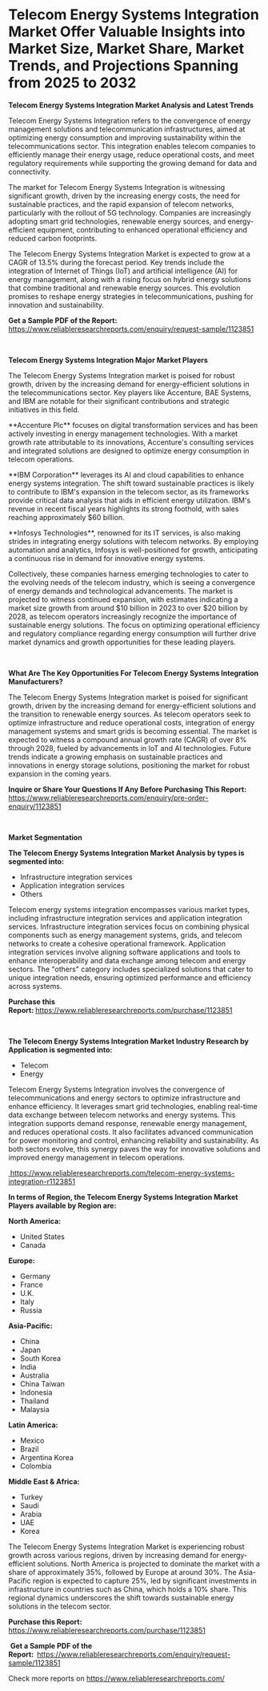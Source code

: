 <p><h1>Telecom Energy Systems Integration Market Offer Valuable Insights into Market Size, Market Share, Market Trends, and Projections Spanning from 2025 to 2032</h1></p><p><strong>Telecom Energy Systems Integration Market Analysis and Latest Trends</strong></p>
<p><p>Telecom Energy Systems Integration refers to the convergence of energy management solutions and telecommunication infrastructures, aimed at optimizing energy consumption and improving sustainability within the telecommunications sector. This integration enables telecom companies to efficiently manage their energy usage, reduce operational costs, and meet regulatory requirements while supporting the growing demand for data and connectivity.</p><p>The market for Telecom Energy Systems Integration is witnessing significant growth, driven by the increasing energy costs, the need for sustainable practices, and the rapid expansion of telecom networks, particularly with the rollout of 5G technology. Companies are increasingly adopting smart grid technologies, renewable energy sources, and energy-efficient equipment, contributing to enhanced operational efficiency and reduced carbon footprints.</p><p>The Telecom Energy Systems Integration Market is expected to grow at a CAGR of 13.5% during the forecast period. Key trends include the integration of Internet of Things (IoT) and artificial intelligence (AI) for energy management, along with a rising focus on hybrid energy solutions that combine traditional and renewable energy sources. This evolution promises to reshape energy strategies in telecommunications, pushing for innovation and sustainability.</p></p>
<p><strong>Get a Sample PDF of the Report:&nbsp;</strong> <a href="https://www.reliableresearchreports.com/enquiry/request-sample/1123851?utm_campaign=2245&utm_medium=2&utm_source=Github&utm_content=ia&utm_term=11032025&utm_id=telecom-energy-systems-integration">https://www.reliableresearchreports.com/enquiry/request-sample/1123851</a></p>
<p>&nbsp;</p>
<p><strong>Telecom Energy Systems Integration Major Market Players</strong></p>
<p><p>The Telecom Energy Systems Integration market is poised for robust growth, driven by the increasing demand for energy-efficient solutions in the telecommunications sector. Key players like Accenture, BAE Systems, and IBM are notable for their significant contributions and strategic initiatives in this field.</p><p>**Accenture Plc** focuses on digital transformation services and has been actively investing in energy management technologies. With a market growth rate attributable to its innovations, Accenture's consulting services and integrated solutions are designed to optimize energy consumption in telecom operations. </p><p>**IBM Corporation** leverages its AI and cloud capabilities to enhance energy systems integration. The shift toward sustainable practices is likely to contribute to IBM's expansion in the telecom sector, as its frameworks provide critical data analysis that aids in efficient energy utilization. IBM's revenue in recent fiscal years highlights its strong foothold, with sales reaching approximately $60 billion.</p><p>**Infosys Technologies**, renowned for its IT services, is also making strides in integrating energy solutions with telecom networks. By employing automation and analytics, Infosys is well-positioned for growth, anticipating a continuous rise in demand for innovative energy systems.</p><p>Collectively, these companies harness emerging technologies to cater to the evolving needs of the telecom industry, which is seeing a convergence of energy demands and technological advancements. The market is projected to witness continued expansion, with estimates indicating a market size growth from around $10 billion in 2023 to over $20 billion by 2028, as telecom operators increasingly recognize the importance of sustainable energy solutions. The focus on optimizing operational efficiency and regulatory compliance regarding energy consumption will further drive market dynamics and growth opportunities for these leading players.</p></p>
<p>&nbsp;</p>
<p><strong>What Are The Key Opportunities For Telecom Energy Systems Integration Manufacturers?</strong></p>
<p><p>The Telecom Energy Systems Integration market is poised for significant growth, driven by the increasing demand for energy-efficient solutions and the transition to renewable energy sources. As telecom operators seek to optimize infrastructure and reduce operational costs, integration of energy management systems and smart grids is becoming essential. The market is expected to witness a compound annual growth rate (CAGR) of over 8% through 2028, fueled by advancements in IoT and AI technologies. Future trends indicate a growing emphasis on sustainable practices and innovations in energy storage solutions, positioning the market for robust expansion in the coming years.</p></p>
<p><strong>Inquire or Share Your Questions If Any Before Purchasing This Report:</strong> <a href="https://www.reliableresearchreports.com/enquiry/pre-order-enquiry/1123851?utm_campaign=2245&utm_medium=2&utm_source=Github&utm_content=ia&utm_term=11032025&utm_id=telecom-energy-systems-integration">https://www.reliableresearchreports.com/enquiry/pre-order-enquiry/1123851</a></p>
<p>&nbsp;</p>
<p><strong>Market Segmentation</strong></p>
<p><strong>The Telecom Energy Systems Integration Market Analysis by types is segmented into:</strong></p>
<p><ul><li>Infrastructure integration services</li><li>Application integration services</li><li>Others</li></ul></p>
<p><p>Telecom energy systems integration encompasses various market types, including infrastructure integration services and application integration services. Infrastructure integration services focus on combining physical components such as energy management systems, grids, and telecom networks to create a cohesive operational framework. Application integration services involve aligning software applications and tools to enhance interoperability and data exchange among telecom and energy sectors. The "others" category includes specialized solutions that cater to unique integration needs, ensuring optimized performance and efficiency across systems.</p></p>
<p><strong>Purchase this Report:&nbsp;</strong><a href="https://www.reliableresearchreports.com/purchase/1123851?utm_campaign=2245&utm_medium=2&utm_source=Github&utm_content=ia&utm_term=11032025&utm_id=telecom-energy-systems-integration">https://www.reliableresearchreports.com/purchase/1123851</a></p>
<p>&nbsp;</p>
<p><strong>The Telecom Energy Systems Integration Market Industry Research by Application is segmented into:</strong></p>
<p><ul><li>Telecom</li><li>Energy</li></ul></p>
<p><p>Telecom Energy Systems Integration involves the convergence of telecommunications and energy sectors to optimize infrastructure and enhance efficiency. It leverages smart grid technologies, enabling real-time data exchange between telecom networks and energy systems. This integration supports demand response, renewable energy management, and reduces operational costs. It also facilitates advanced communication for power monitoring and control, enhancing reliability and sustainability. As both sectors evolve, this synergy paves the way for innovative solutions and improved energy management in telecom operations.</p></p>
<p><a href="https://www.reliableresearchreports.com/telecom-energy-systems-integration-r1123851?utm_campaign=2245&utm_medium=2&utm_source=Github&utm_content=ia&utm_term=11032025&utm_id=telecom-energy-systems-integration">&nbsp;https://www.reliableresearchreports.com/telecom-energy-systems-integration-r1123851</a></p>
<p><strong>In terms of Region, the Telecom Energy Systems Integration Market Players available by Region are:</strong></p>
<p>
    <p> <strong> North America: </strong>
        <ul>
            <li>United States</li>
            <li>Canada</li>
        </ul>
        </p> 
    <p> <strong> Europe: </strong>
        <ul>
            <li>Germany</li>
            <li>France</li>
            <li>U.K.</li>
            <li>Italy</li>
            <li>Russia</li>
        </ul>
        </p> 
    <p> <strong> Asia-Pacific: </strong>
        <ul>
            <li>China</li>
            <li>Japan</li>
            <li>South Korea</li>
            <li>India</li>
            <li>Australia</li>
            <li>China Taiwan</li>
            <li>Indonesia</li>
            <li>Thailand</li>
            <li>Malaysia</li>
        </ul>
        </p> 
    <p> <strong> Latin America: </strong>
        <ul>
            <li>Mexico</li>
            <li>Brazil</li>
            <li>Argentina Korea</li>
            <li>Colombia</li>
        </ul>
        </p> 
    <p> <strong> Middle East & Africa: </strong>
        <ul>
            <li>Turkey</li>
            <li>Saudi</li>
            <li>Arabia</li>
            <li>UAE</li>
            <li>Korea</li>
        </ul>
    </p>
    </p>
<p><p>The Telecom Energy Systems Integration Market is experiencing robust growth across various regions, driven by increasing demand for energy-efficient solutions. North America is projected to dominate the market with a share of approximately 35%, followed by Europe at around 30%. The Asia-Pacific region is expected to capture 25%, led by significant investments in infrastructure in countries such as China, which holds a 10% share. This regional dynamics underscores the shift towards sustainable energy solutions in the telecom sector.</p></p>
<p><strong>Purchase this Report: </strong><a href="https://www.reliableresearchreports.com/purchase/1123851?utm_campaign=2245&utm_medium=2&utm_source=Github&utm_content=ia&utm_term=11032025&utm_id=telecom-energy-systems-integration">https://www.reliableresearchreports.com/purchase/1123851</a></p>
<p>&nbsp;<strong>Get a Sample PDF of the Report:&nbsp;&nbsp;</strong><a href="https://www.reliableresearchreports.com/enquiry/request-sample/1123851?utm_campaign=2245&utm_medium=2&utm_source=Github&utm_content=ia&utm_term=11032025&utm_id=telecom-energy-systems-integration">https://www.reliableresearchreports.com/enquiry/request-sample/1123851</a></p>
<p><strong></strong></p>
<p>Check more reports on <a href="https://www.reliableresearchreports.com/?utm_campaign=2245&utm_medium=2&utm_source=Github&utm_content=ia&utm_term=11032025&utm_id=telecom-energy-systems-integration">https://www.reliableresearchreports.com/</a></p>